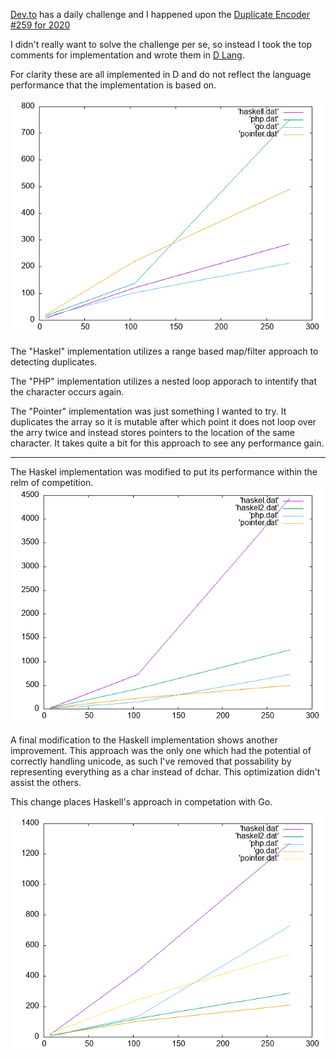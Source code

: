 [Dev.to](https://dev.to/) has a daily challenge and I happened upon the [Duplicate Encoder #259 for 2020](https://dev.to/thepracticaldev/daily-challenge-259-duplicate-encoder-2e8l)

I didn't really want to solve the challenge per se, so instead I took the top comments for implementation and wrote them in [D Lang](https://dlang.org/).

For clarity these are all implemented in D and do not reflect the language performance that the implementation is based on.

![Latest Graph](graph.png)

The "Haskel" implementation utilizes a range based map/filter approach to detecting duplicates.

The "PHP" implementation utilizes a nested loop apporach to intentify that the character occurs again.

The "Pointer" implementation was just something I wanted to try. It duplicates the array so it is mutable
after which point it does not loop over the arry twice and instead stores pointers to the location of the
same character. It takes quite a bit for this approach to see any performance gain.

----

The Haskel implementation was modified to put its performance within the relm of competition.
![Graph Showing Haskel Change](haskel.png)

A final modification to the Haskell implementation shows another improvement. This approach was the only
one which had the potential of correctly handling unicode, as such I've removed that possability by
representing everything as a char instead of dchar. This optimization didn't assist the others.

This change places Haskell's approach in competation with Go.

![Haskell with no Unicode](haskel2.png)
